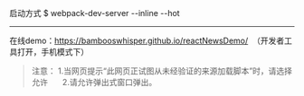 启动方式
$ webpack-dev-server --inline --hot  
****
在线demo：https://bambooswhisper.github.io/reactNewsDemo/  （开发者工具打开，手机模式下）  
>注意： 1.当网页提示“此网页正试图从未经验证的来源加载脚本”时，请选择允许  
　2.请允许弹出式窗口弹出。
